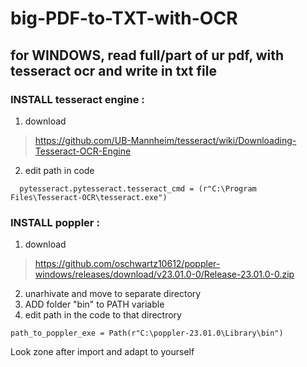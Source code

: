 # big-PDF-to-TXT-with-OCR

## for WINDOWS, read full/part of ur pdf, with tesseract ocr and write in txt file  

### INSTALL tesseract engine :

1. download 
 >https://github.com/UB-Mannheim/tesseract/wiki/Downloading-Tesseract-OCR-Engine
2. edit path in code
```
  pytesseract.pytesseract.tesseract_cmd = (r"C:\Program Files\Tesseract-OCR\tesseract.exe")
```
  
### INSTALL poppler :
  
  1. download
> https://github.com/oschwartz10612/poppler-windows/releases/download/v23.01.0-0/Release-23.01.0-0.zip
  2. unarhivate and move to separate directory
  3. ADD folder "bin" to PATH variable 
  4. edit path in the code to that directrory
 ```
 path_to_poppler_exe = Path(r"C:\poppler-23.01.0\Library\bin")
 ```
 
    
  Look zone after import and adapt to yourself
    
    
    
